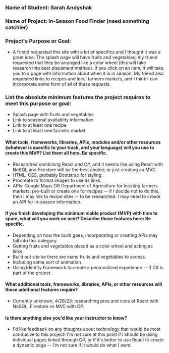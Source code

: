 ### Name of Student: Sarah Andyshak

### Name of Project: In-Season Food Finder (need something catchier)

### Project's Purpose or Goal:
* A friend requested this site with a lot of specifics and I thought it was a great idea. The splash page will have fruits and vegetables, my friend requested that they be arranged like a color wheel (this will take research into best placement method). If you click on an item, it will take you to a page with information about when it is in season. My friend also requested links to recipes and local farmers markets, and I think I can incorporate some form of all of these requests.

### List the absolute minimum features the project requires to meet this purpose or goal:
* Splash page with fruits and vegetables
* Link to seasonal availablity information
* Link to at least one recipe
* Link to at least one farmers market

#### What tools, frameworks, libraries, APIs, modules and/or other resources (whatever is specific to your track, and your language) will you use to create this MVP? List them all here. Be specific.
* Researched combining React and C#, and it seems like using React with NoSQL and Firestore will be the best choice; or just creating an MVC.
* HTML, CSS, probably Bootstrap for styling.
* Procreate to format images to use as links.
* APIs: Google Maps OR Department of Agriculture for locating farmers markets; pre-built or create one for recipes -- if I decide not to do this, then I may link to recipe sites -- to be researched. I may need to create an API for in-season information.

#### If you finish developing the minimum viable product (MVP) with time to spare, what will you work on next? Describe these features here: Be specific.
* Depending on how the build goes, incorporating or creating APIs may fall into this category.
* Getting fruits and vegetables placed as a color wheel and acting as links.
* Build out site so there are many fruits and vegetables to access.
* Including some sort of animation.
* Using Identity Framework to create a personalized experience -- if C# is part of the project.

#### What additional tools, frameworks, libraries, APIs, or other resources will these additional features require?
* Currently unknown, 4/28/23: researching pros and cons of React with NoSQL, Firestore vs MVC with C#.

#### Is there anything else you'd like your instructor to know?
* I'd like feedback on any thoughts about technology that would be most conducive to this project! I'm not sure at this point if I should be using individual pages linked through C#, or if it's better to use React to create a dynamic page -- I'm not sure if it would do what I want.